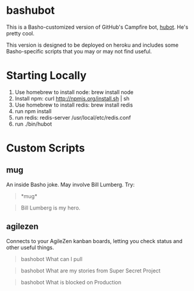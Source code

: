 # bashubot

This is a Basho-customized version of GitHub's Campfire bot,
[hubot](https://github.com/github/hubot).  He's pretty cool.

This version is designed to be deployed on heroku and includes some
Basho-specific scripts that you may or may not find useful.

# Starting Locally
1. Use homebrew to install node: brew install node
2. Install npm: curl http://npmjs.org/install.sh | sh
3. Use homebrew to install redis: brew install redis
4. run npm install
5. run redis: redis-server /usr/local/etc/redis.conf
6. run ./bin/hubot

# Custom Scripts

## mug

An inside Basho joke. May involve Bill Lumberg. Try:

> \*mug\*

> Bill Lumberg is my hero.

## agilezen

Connects to your AgileZen kanban boards, letting you check status and
other useful things.

> bashobot What can I pull

> bashobot What are my stories from Super Secret Project

> bashobot What is blocked on Production
